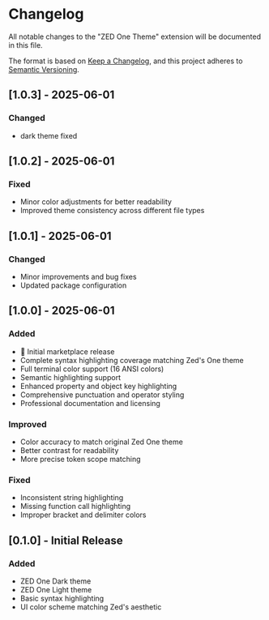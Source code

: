 # Changelog

All notable changes to the "ZED One Theme" extension will be documented in this file.

The format is based on [Keep a Changelog](https://keepachangelog.com/en/1.0.0/),
and this project adheres to [Semantic Versioning](https://semver.org/spec/v2.0.0.html).

## [1.0.3] - 2025-06-01

### Changed
- dark theme fixed

## [1.0.2] - 2025-06-01

### Fixed
- Minor color adjustments for better readability
- Improved theme consistency across different file types

## [1.0.1] - 2025-06-01

### Changed
- Minor improvements and bug fixes
- Updated package configuration

## [1.0.0] - 2025-06-01

### Added
- 🎉 Initial marketplace release
- Complete syntax highlighting coverage matching Zed's One theme
- Full terminal color support (16 ANSI colors)
- Semantic highlighting support
- Enhanced property and object key highlighting
- Comprehensive punctuation and operator styling
- Professional documentation and licensing

### Improved
- Color accuracy to match original Zed One theme
- Better contrast for readability
- More precise token scope matching

### Fixed
- Inconsistent string highlighting
- Missing function call highlighting
- Improper bracket and delimiter colors

## [0.1.0] - Initial Release

### Added
- ZED One Dark theme
- ZED One Light theme
- Basic syntax highlighting
- UI color scheme matching Zed's aesthetic
